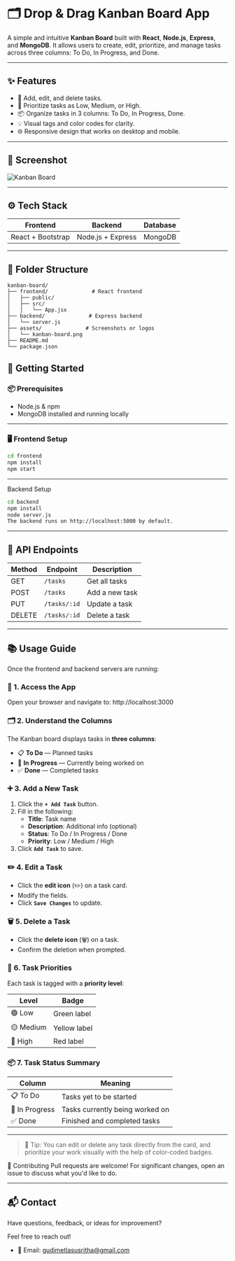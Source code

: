 # 🗂️ Drop & Drag Kanban Board App

A simple and intuitive **Kanban Board** built with **React**, **Node.js**, **Express**, and **MongoDB**. It allows users to create, edit, prioritize, and manage tasks across three columns: To Do, In Progress, and Done.

---
## ✨ Features

- 📝 Add, edit, and delete tasks.
- 🎯 Prioritize tasks as Low, Medium, or High.
- 📦 Organize tasks in 3 columns: To Do, In Progress, Done.
- 💡 Visual tags and color codes for clarity.
- 🌐 Responsive design that works on desktop and mobile.

---
## 📸 Screenshot

![Kanban Board](./assets/kanban-board.png)

---

## ⚙️ Tech Stack

| Frontend            | Backend             | Database |
|---------------------|---------------------|----------|
| React + Bootstrap   | Node.js + Express   | MongoDB  |

---


## 📁 Folder Structure

```text
kanban-board/
├── frontend/              # React frontend
│   ├── public/
│   ├── src/
│   │   └── App.jsx
├── backend/              # Express backend
│   └── server.js
├── assets/              # Screenshots or logos
│   └── kanban-board.png
├── README.md
└── package.json
```

## 🚀 Getting Started

### 📦 Prerequisites

- Node.js & npm
- MongoDB installed and running locally

---

### 🖥️ Frontend Setup

```bash
cd frontend
npm install
npm start
```
---
Backend Setup
```bash
cd backend
npm install
node server.js
The backend runs on http://localhost:5000 by default.
```
---

🔌 API Endpoints
---
| Method | Endpoint     | Description    |
| ------ | ------------ | -------------- |
| GET    | `/tasks`     | Get all tasks  |
| POST   | `/tasks`     | Add a new task |
| PUT    | `/tasks/:id` | Update a task  |
| DELETE | `/tasks/:id` | Delete a task  |

---

## 📚 Usage Guide

Once the frontend and backend servers are running:

### 🔗 1. Access the App

Open your browser and navigate to: http://localhost:3000

### 🗂️ 2. Understand the Columns

The Kanban board displays tasks in **three columns**:

- 📋 **To Do** — Planned tasks
- 🚧 **In Progress** — Currently being worked on
- ✅ **Done** — Completed tasks

### ➕ 3. Add a New Task

1. Click the **`+ Add Task`** button.
2. Fill in the following:
   - **Title**: Task name
   - **Description**: Additional info (optional)
   - **Status**: To Do / In Progress / Done
   - **Priority**: Low / Medium / High
3. Click **`Add Task`** to save.

### ✏️ 4. Edit a Task

- Click the **edit icon** (✏️) on a task card.
- Modify the fields.
- Click **`Save Changes`** to update.

### 🗑️ 5. Delete a Task

- Click the **delete icon** (🗑️) on a task.
- Confirm the deletion when prompted.

### 🎯 6. Task Priorities

Each task is tagged with a **priority level**:

| Level   | Badge             |
|---------|-------------------|
| 🟢 Low  | Green label       |
| 🟡 Medium | Yellow label    |
| 🔴 High | Red label         |

### 📦 7. Task Status Summary

| Column        | Meaning                     |
|---------------|-----------------------------|
| 📋 To Do       | Tasks yet to be started     |
| 🚧 In Progress | Tasks currently being worked on |
| ✅ Done        | Finished and completed tasks  |

---

> 📝 Tip: You can edit or delete any task directly from the card, and prioritize your work visually with the help of color-coded badges.




🤝 Contributing
Pull requests are welcome! For significant changes, open an issue to discuss what you'd like to do.

---

## 📬 Contact

Have questions, feedback, or ideas for improvement?

Feel free to reach out!

- 📧 Email: [gudimetlasusritha@gmail.com](mailto:gudimetlasusritha@gmail.com)



